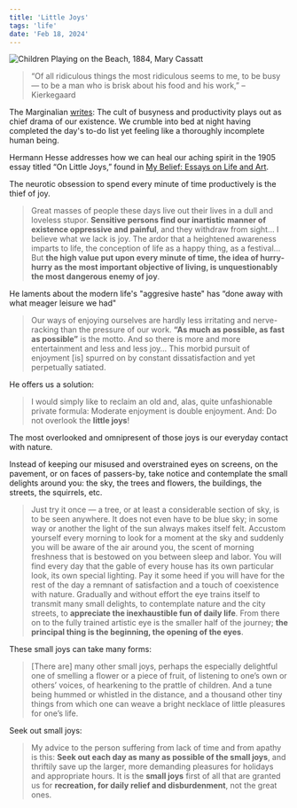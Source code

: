 ```yaml
---
title: 'Little Joys'
tags: 'life'
date: 'Feb 18, 2024'
---
```


![Children Playing on the Beach, 1884, Mary Cassatt](/images/littlejoys.jpeg)

> “Of all ridiculous things the most ridiculous seems to me, to be busy — to be a man who is brisk about his food and his work,” – Kierkegaard

The Marginalian [writes](https://www.themarginalian.org/2017/03/06/hermann-hesse-little-joys-my-belief/): The cult of busyness and productivity plays out as chief drama of our existence. We crumble into bed at night having completed the day's to-do list yet feeling like a thoroughly incomplete human being.

Hermann Hesse addresses how we can heal our aching spirit in the 1905 essay titled “On Little Joys,” found in [My Belief: Essays on Life and Art](https://www.goodreads.com/book/show/739964.My_Belief).

The neurotic obsession to spend every minute of time productively is the thief of joy.

> Great masses of people these days live out their lives in a dull and loveless stupor. **Sensitive persons find our inartistic manner of existence oppressive and painful**, and they withdraw from sight… I believe what we lack is joy. The ardor that a heightened awareness imparts to life, the conception of life as a happy thing, as a festival… But **the high value put upon every minute of time, the idea of hurry-hurry as the most important objective of living, is unquestionably the most dangerous enemy of joy**.

He laments about the modern life's "aggresive haste" has “done away with what meager leisure we had"

> Our ways of enjoying ourselves are hardly less irritating and nerve-racking than the pressure of our work. **“As much as possible, as fast as possible”** is the motto. And so there is more and more entertainment and less and less joy… This morbid pursuit of enjoyment [is] spurred on by constant dissatisfaction and yet perpetually satiated.

He offers us a solution:

> I would simply like to reclaim an old and, alas, quite unfashionable private formula: Moderate enjoyment is double enjoyment. And: Do not overlook the **little joys**!

The most overlooked and omnipresent of those joys is our everyday contact with nature.

Instead of keeping our misused and overstrained eyes on screens, on the pavement, or on faces of passers-by, take notice and contemplate the small delights around you: the sky, the trees and flowers, the buildings, the streets, the squirrels, etc.

> Just try it once — a tree, or at least a considerable section of sky, is to be seen anywhere. It does not even have to be blue sky; in some way or another the light of the sun always makes itself felt. Accustom yourself every morning to look for a moment at the sky and suddenly you will be aware of the air around you, the scent of morning freshness that is bestowed on you between sleep and labor. You will find every day that the gable of every house has its own particular look, its own special lighting. Pay it some heed if you will have for the rest of the day a remnant of satisfaction and a touch of coexistence with nature. Gradually and without effort the eye trains itself to transmit many small delights, to contemplate nature and the city streets, to **appreciate the inexhaustible fun of daily life**. From there on to the fully trained artistic eye is the smaller half of the journey; **the principal thing is the beginning, the opening of the eyes**.

These small joys can take many forms:

> [There are] many other small joys, perhaps the especially delightful one of smelling a flower or a piece of fruit, of listening to one’s own or others’ voices, of hearkening to the prattle of children. And a tune being hummed or whistled in the distance, and a thousand other tiny things from which one can weave a bright necklace of little pleasures for one’s life.

Seek out small joys:

> My advice to the person suffering from lack of time and from apathy is this: **Seek out each day as many as possible of the small joys**, and thriftily save up the larger, more demanding pleasures for holidays and appropriate hours. It is the **small joys** first of all that are granted us for **recreation, for daily relief and disburdenment**, not the great ones.
